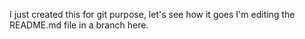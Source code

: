 I just created this for git purpose, let's see how it goes
I'm editing the README.md file in a branch here.
